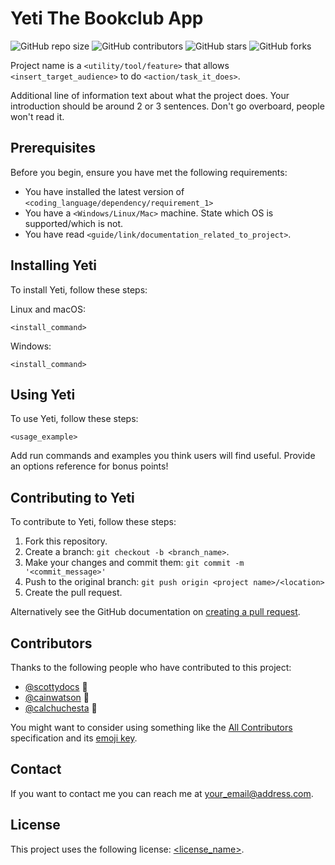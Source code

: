 # Yeti The Bookclub App

![GitHub repo size](https://img.shields.io/github/repo-size/StevenDRiggs/featured-projects)
![GitHub contributors](https://img.shields.io/github/contributors/StevenDRiggs/featured-projects)
![GitHub stars](https://img.shields.io/github/stars/StevenDRiggs/featured-projects)
![GitHub forks](https://img.shields.io/github/forks/StevenDRiggs/featured-projects)

Project name is a `<utility/tool/feature>` that allows `<insert_target_audience>` to do `<action/task_it_does>`.

Additional line of information text about what the project does. Your introduction should be around 2 or 3 sentences. Don't go overboard, people won't read it.

## Prerequisites

Before you begin, ensure you have met the following requirements:
* You have installed the latest version of `<coding_language/dependency/requirement_1>`
* You have a `<Windows/Linux/Mac>` machine. State which OS is supported/which is not.
* You have read `<guide/link/documentation_related_to_project>`.

## Installing Yeti

To install Yeti, follow these steps:

Linux and macOS:
```
<install_command>
```

Windows:
```
<install_command>
```
## Using Yeti

To use Yeti, follow these steps:

```
<usage_example>
```

Add run commands and examples you think users will find useful. Provide an options reference for bonus points!

## Contributing to Yeti
To contribute to Yeti, follow these steps:

1. Fork this repository.
2. Create a branch: `git checkout -b <branch_name>`.
3. Make your changes and commit them: `git commit -m '<commit_message>'`
4. Push to the original branch: `git push origin <project name>/<location>`
5. Create the pull request.

Alternatively see the GitHub documentation on [creating a pull request](https://help.github.com/en/github/collaborating-with-issues-and-pull-requests/creating-a-pull-request).

## Contributors

Thanks to the following people who have contributed to this project:

* [@scottydocs](https://github.com/scottydocs) 📖
* [@cainwatson](https://github.com/cainwatson) 🐛
* [@calchuchesta](https://github.com/calchuchesta) 🐛

You might want to consider using something like the [All Contributors](https://github.com/all-contributors/all-contributors) specification and its [emoji key](https://allcontributors.org/docs/en/emoji-key).

## Contact

If you want to contact me you can reach me at <your_email@address.com>.

## License
This project uses the following license: [<license_name>](<link>).
